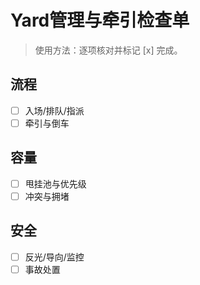 # Yard管理与牵引检查单

> 使用方法：逐项核对并标记 [x] 完成。

## 流程

- [ ] 入场/排队/指派
- [ ] 牵引与倒车

## 容量

- [ ] 甩挂池与优先级
- [ ] 冲突与拥堵

## 安全

- [ ] 反光/导向/监控
- [ ] 事故处置
